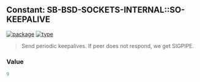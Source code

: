 ## Constant: SB-BSD-SOCKETS-INTERNAL::SO-KEEPALIVE
[![package](https://img.shields.io/badge/Package-SB--BSD--SOCKETS--INTERNAL-5f9ea0.svg?style=social&colorA=999999)](../) [![type](https://img.shields.io/badge/Type-Constant-5f9ea0.svg?style=social&colorA=999999)](../#constant) 

> Send periodic keepalives.  If peer does not respond, we get SIGPIPE.

### Value
```cl
9
```
